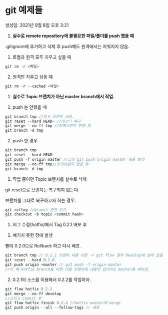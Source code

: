 # git 예제들

생성일: 2021년 9월 8일 오후 3:21

1. **실수로 remote repository에 불필요한 파일/폴더를 push 했을 때**

.gitignore에 추가하고 삭제 후 push해도 원격에서는 지워지지 않음.

1) 로컬과 원격 모두 지우고 싶을 때

```java
git rm -r <파일> 
```

2) 원격만 지우고 싶을 때

```java
git rm -r --cached <파일>
```

1. **실수로 Topic 브랜치가 아닌 master branch에서 작업.**

1) push 는 안했을 때

```java
git branch tmp //임시 브랜치 사용.
git reset --hard HEAD~ //마스터 복구
git merge --no-ff tmp //토픽브랜치 변경 후
git branch -d tmp
```

2) push 한 경우

```java
git branch tmp
git reset --hard HEAD~
git push -f origin master //그냥 git push origin master 충돌 발생
git merge --no-ff tmp//토픽브랜치 변경 후
git branch -d tmp
```

1. 작업 중이던 Topic 브랜치를 실수로 삭제

git reset으로 브랜치는 복구되지 않는다.

브랜치를 그대로 복구하고자 하는 경우.

```java
git reflog //branch 관련 로그
git checkout -b topic <commit hash>

```

1. 버그 수정(hotfix)해서 Tag 0.2.1 배포 후

1) 예기치 못한 장애 발생

빨리 0.2.0으로 Rollback 하고 다시 배포.

```java
git branch tmp // 0.2.1 브랜치 내용 보존 -> git flow 경우 develop에 남아 있음.
git reset --hard 0.2.0
git push origin +master // git push -f origin master
//이 때 hotfix branch를 따면 다른 브랜치에 내용이 있더라도 master를 따라감.

```

2) 0.2.1의 소스를 이용해서 0.2.2를 작업하자.

```java
git flow hotfix 0.2.2
git merge --no-ff develop
//고치고 commit 후
git flow hotfix finish 0.2.2 //hotfix master에 merge
git push origin --all --follow-tags // 배포
```